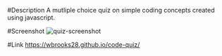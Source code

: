 #Description
A mutliple choice quiz on simple coding concepts created using javascript.

#Screenshot
![quiz-screenshot](https://user-images.githubusercontent.com/93878337/155915268-3b528a2d-ea29-43ee-b49c-06d96286bcd6.PNG)

#Link
https://wbrooks28.github.io/code-quiz/

